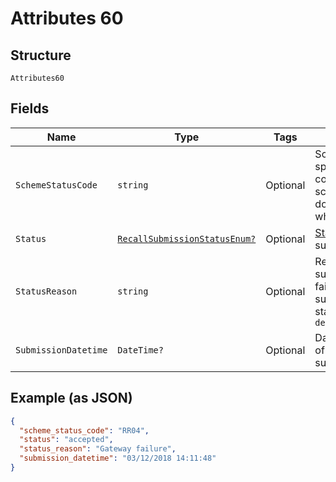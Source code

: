 
# Attributes 60

## Structure

`Attributes60`

## Fields

| Name | Type | Tags | Description |
|  --- | --- | --- | --- |
| `SchemeStatusCode` | `string` | Optional | Scheme-specific status code. Refer to scheme documentation where available. |
| `Status` | [`RecallSubmissionStatusEnum?`](../../doc/models/recall-submission-status-enum.md) | Optional | [Status](http://draft-api-docs.form3.tech/api.html#enumerations-payment-status-codes-payment-submission-status) of the submission |
| `StatusReason` | `string` | Optional | Reason for submission failure if submission status is `delivery_failed` |
| `SubmissionDatetime` | `DateTime?` | Optional | Date and time of the submission |

## Example (as JSON)

```json
{
  "scheme_status_code": "RR04",
  "status": "accepted",
  "status_reason": "Gateway failure",
  "submission_datetime": "03/12/2018 14:11:48"
}
```

